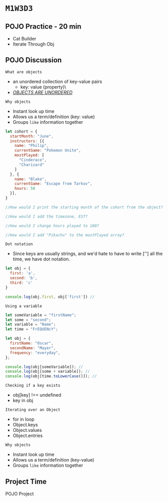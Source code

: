 # `M1W3D3`

## POJO Practice - 20 min

- Cat Builder
- Iterate Through Obj

## POJO Discussion

`What are objects`

- an unordered collection of key-value pairs
  - key: value (property)\
- [*OBJECTS ARE UNORDERED*]

`Why objects`

- Instant look up time
- Allows us a term/definition (key: value)
- Groups `like` information together

```js
let cohort = {
  startMonth: "June",
  instructors: [{
    name: "Philip",
    currentGame: "Pokemon Unite",
    mostPlayed: [
      "Cinderace", 
      "Charizard"
    ] 
  }, {
    name: "Blake",
    currentGame: "Escape from Tarkov",
    hours: 50
  }],
}

//How would I print the starting month of the cohort from the object?

//How would I add the timezone, EST?

//How would I change hours played to 100?

//How would I add "Pikachu" to the mostPlayed array?
```

`Dot notation`

- Since keys are usually strings, and we'd hate to have to write [''] all the time, we have dot notation.

```js
let obj = {
  first: 'a',
  second: 'b',
  third: 'c'
}

console.log(obj.first, obj['first']) //
```

`Using a variable`

```js
let someVariable = "firstName";
let some = "second";
let variable = "Name";
let time = "FrEQUENcY";

let obj = {
  firstName: "Oscar",
  secondName: "Mayer",
  frequency: "everyday",
};

console.log(obj[someVariable]); // 
console.log(obj[some + variable]); // 
console.log(obj[time.toLowerCase()]); //
```

`Checking if a key exists`

- obj[key] !== undefined
- key in obj

`Iterating over an Object`

- for in loop
- Object.keys
- Object.values
- Object.entries

`Why objects`

- Instant look up time
- Allows us a term/definition (key-value)
- Groups `like` information together

## Project Time

POJO Project

[*OBJECTS ARE UNORDERED*]: https://2ality.com/2015/10/property-traversal-order-es6.html
